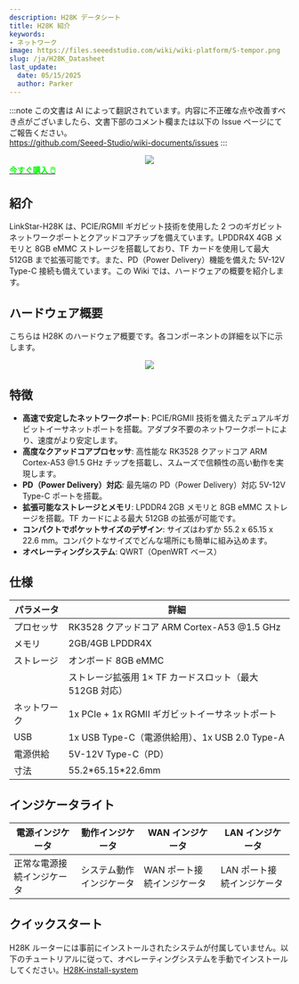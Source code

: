 ```yaml
---
description: H28K データシート
title: H28K 紹介
keywords:
- ネットワーク
image: https://files.seeedstudio.com/wiki/wiki-platform/S-tempor.png
slug: /ja/H28K_Datasheet
last_update:
  date: 05/15/2025
  author: Parker
---
```

:::note
この文書は AI によって翻訳されています。内容に不正確な点や改善すべき点がございましたら、文書下部のコメント欄または以下の Issue ページにてご報告ください。  
https://github.com/Seeed-Studio/wiki-documents/issues
:::

<!-- ---
name: H28K ルーター（8GB eMMC、QWRT対応）
category: 
bzurl: 
prodimagename:
surveyurl: 
sku: *******
tags:
--- -->

<div align="center"><img width={500} src="https://files.seeedstudio.com/wiki/H28K/Overview.jpg" /></div>

<div class="get_one_now_container" style={{textAlign: 'center'}}>
    <a class="get_one_now_item" href="https://www.seeedstudio.com/LinkStar-H28K-0208-p-5848.html" target="_blank" rel="noopener noreferrer">
            <strong><span><font color={'FFFFFF'} size={"4"}> 今すぐ購入 🖱️</font></span></strong>
    </a>
</div>

## 紹介

LinkStar-H28K は、PCIE/RGMII ギガビット技術を使用した 2 つのギガビットネットワークポートとクアッドコアチップを備えています。LPDDR4X 4GB メモリと 8GB eMMC ストレージを搭載しており、TF カードを使用して最大 512GB まで拡張可能です。また、PD（Power Delivery）機能を備えた 5V-12V Type-C 接続も備えています。この Wiki では、ハードウェアの概要を紹介します。

## ハードウェア概要

こちらは H28K のハードウェア概要です。各コンポーネントの詳細を以下に示します。

<div align="center"><img width={500} src="https://files.seeedstudio.com/wiki/H28K/29.png" /></div>

## 特徴

- **高速で安定したネットワークポート**: PCIE/RGMII 技術を備えたデュアルギガビットイーサネットポートを搭載。アダプタ不要のネットワークポートにより、速度がより安定します。
- **高度なクアッドコアプロセッサ**: 高性能な RK3528 クアッドコア ARM Cortex-A53 @1.5 GHz チップを搭載し、スムーズで信頼性の高い動作を実現します。
- **PD（Power Delivery）対応**: 最先端の PD（Power Delivery）対応 5V-12V Type-C ポートを搭載。
- **拡張可能なストレージとメモリ**: LPDDR4 2GB メモリと 8GB eMMC ストレージを搭載。TF カードによる最大 512GB の拡張が可能です。
- **コンパクトでポケットサイズのデザイン**: サイズはわずか 55.2 x 65.15 x 22.6 mm。コンパクトなサイズでどんな場所にも簡単に組み込めます。
- **オペレーティングシステム**: QWRT（OpenWRT ベース）

## 仕様

| **パラメータ** | **詳細**                                                   |
| -------------- | ----------------------------------------------------------- |
| プロセッサ     | RK3528 クアッドコア ARM Cortex-A53 @1.5 GHz                 |
| メモリ         | 2GB/4GB LPDDR4X                                             |
| ストレージ     | オンボード 8GB eMMC                                         |
|                | ストレージ拡張用 1× TF カードスロット（最大 512GB 対応）    |
| ネットワーク   | 1x PCIe + 1x RGMII ギガビットイーサネットポート             |
| USB            | 1x USB Type-C（電源供給用）、1x USB 2.0 Type-A             |
| 電源供給       | 5V-12V Type-C（PD）                                         |
| 寸法           | 55.2\*65.15\*22.6mm                                        |

## インジケータライト

| 電源インジケータ         | 動作インジケータ         | WAN インジケータ             | LAN インジケータ             |
| ------------------------- | ------------------------ | ----------------------------- | ----------------------------- |
| 正常な電源接続インジケータ | システム動作インジケータ | WAN ポート接続インジケータ   | LAN ポート接続インジケータ   |

## クイックスタート

H28K ルーターには事前にインストールされたシステムが付属していません。以下のチュートリアルに従って、オペレーティングシステムを手動でインストールしてください。[H28K-install-system](/ja/H28K-install-system)

<div class="button_tech_support_container">
<a href="https://forum.seeedstudio.com/" class="button_forum"></a> 
<a href="https://www.seeedstudio.com/contacts" class="button_email"></a>
</div>

<div class="button_tech_support_container">
<a href="https://discord.gg/eWkprNDMU7" class="button_discord"></a> 
<a href="https://github.com/Seeed-Studio/wiki-documents/discussions/69" class="button_discussion"></a>
</div>